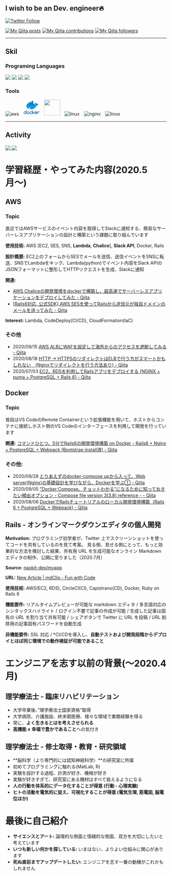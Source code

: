 ## I wish to be an Dev. engineer:fire:

<a href="https://twitter.com/Naokit_dev">
<img alt="Twitter Follow" src="https://img.shields.io/twitter/follow/Naokit_dev?color=%231DA1F2&label=%40Naokit_dev&logo=Twitter&style=for-the-badge">
</a>

[![My Qiita posts](https://qiita-badge.apiapi.app/s/naokit-dev/posts.svg)](http://qiita.com/naokit-dev)
[![My Qiita contributions](https://qiita-badge.apiapi.app/s/naokit-dev/contributions.svg)](http://qiita.com/naokit-dev)
[![My Qiita followers](https://qiita-badge.apiapi.app/s/naokit-dev/followers.svg)](http://qiita.com/naokit-dev)

----

## Skil

### Programing Languages
<img src="https://img.shields.io/badge/ruby-%23CC342D.svg?&style=for-the-badge&logo=ruby&logoColor=white"> <img src="https://img.shields.io/badge/rails%20-%23CC0000.svg?&style=for-the-badge&logo=ruby-on-rails&logoColor=white"> <img src="https://img.shields.io/badge/html5%20-%23E34F26.svg?&style=for-the-badge&logo=html5&logoColor=white"> <img src="https://img.shields.io/badge/css3%20-%231572B6.svg?&style=for-the-badge&logo=css3&logoColor=white">

### Tools
<img src="https://devicons.github.io/devicon/devicon.git/icons/amazonwebservices/amazonwebservices-original-wordmark.svg" alt="aws" width="50" height="50"/>　<img height="50" width="50" src="https://raw.githubusercontent.com/github/explore/80688e429a7d4ef2fca1e82350fe8e3517d3494d/topics/docker/docker.png" />　<img height="50" width="50"  src="https://simpleicons.org/icons/circleci.svg">　<img src="https://devicons.github.io/devicon/devicon.git/icons/linux/linux-original.svg" alt="linux" width="50" height="50"/>　<img src="https://devicons.github.io/devicon/devicon.git/icons/nginx/nginx-original.svg" alt="nginx" width="50" height="50"/>　<img src="https://devicons.github.io/devicon/devicon.git/icons/github/github-original.svg" alt="linux" width="50" height="50"/>

----

## Activity
<a href="https://github.com/anuraghazra/github-readme-stats">
  <img align="center" src="https://github-readme-stats.vercel.app/api?username=naokit-dev&show_icons=true&theme=gruvbox" height="180"/>
</a>
<a href="https://github.com/anuraghazra/convoychat">
  <img align="center" src="https://github-readme-stats.vercel.app/api/top-langs/?username=naokit-dev&layout=compact&theme=gruvbox"  height="180"/>
</a>




# 学習経歴・やってみた内容(2020.5月〜)

## AWS

### Topic

直近ではAWSサービスのイベント内容を取得してSlackに通知する、簡易なサーバーレスアプリケーションの設計と構築という課題に取り組んでいます

**使用技術:** AWS [EC2, SES, SNS, **Lambda**, **Chalice**], **Slack API**, Docker, Rails

**設計概要:** EC2上のフォームからSESでメールを送信、送信イベントをSNSに転送、SNSでLambdaをキック、Lambda(python)でイベント内容をSlack APIのJSONフォーマットに整形してHTTPリクエストを生成、Slackに通知

**関連:**
- [AWS Chaliceの開発環境をdockerで構築し、超高速でサーバーレスアプリケーションをデプロイしてみた - Qiita](https://qiita.com/naokit-dev/items/3840ed216221a2c49379)
- [[Rails6対応, 公式SDK] AWS SESを使ってRailsから送信元が独自ドメインのメールを送ってみた - Qiita](https://qiita.com/naokit-dev/items/4668ec379fbe6dcb45cd)

**Interest:** Lambda, CodeDeploy(CI/CD), CloudFormation(IaC)

### その他

- 2020/09/15 [AWS ALBにWAFを設定して海外からのアクセスを遮断してみる - Qiita](https://qiita.com/naokit-dev/items/c0c1931e0bfd891a9a1b)
- 2020/08/18 [HTTP -> HTTPSのリダイレクトはELBで行う方がスマートかもしれない　(Nginxでリダイレクトを行う方法あり) - Qiita](https://qiita.com/naokit-dev/items/c62bdf1d1656c4dba091)
- 2020/07/03 [EC2、RDSを利用してRailsアプリをデプロイする [NGINX + puma + PostgreSQL + Rails 6] - Qiita](https://qiita.com/naokit-dev/items/808744a371a7154318ad)

## Docker

### Topic

普段はVS CodeのRemote Containerという拡張機能を用いて、ホストからコンテナに接続しホスト側のVS Codeのインターフェースを利用して開発を行っています

**関連:** [コマンドひとつ、5分でRails6の開発環境構築 on Docker - Rails6 + Nginx + PostgreSQL + Webpack (Bootstrap install済) - Qiita](https://qiita.com/naokit-dev/items/96cb41361ebc4b7716c0)

### その他:

- 2020/09/28 [とりあえずのdocker-compose upから入って、Web server(Nginx)の基礎設計を学びながら、Dockerを学ぶ① - Qiita](https://qiita.com/naokit-dev/items/a9a44310a055aa50ccff)
- 2020/09/05 [”Docker Compose、チョットわかる”になるために知っておきたい頻出オプション - Compose file version 3(3.8) reference - - Qiita](https://qiita.com/naokit-dev/items/26b6a542571639e975ee)
- 2020/08/06 [DockerでRailsチュートリアルのローカル開発環境構築（Rails 6 + PostgreSQL + Webpack) - Qiita](https://qiita.com/naokit-dev/items/99225bf3d8665ecfdec2)

##  Rails - オンラインマークダウンエディタの個人開発

**Motivation:** プログラミング初学者が、Twitter 上でスクリーンショットを使ってコードを共有しているのを見て考案。
見る側、見せる側にとって、もっと効果的な方法を検討した結果、共有用 URL を生成可能なオンライン Markdown エディタの制作、公開に至りました（2020.7月）

**Source:** [naokit-dev/myapp](https://github.com/naokit-dev/myapp)

**URL:** [New Article | mdClip - Fun with Code](https://mdclip.xyz/)

**使用技術:** AWS(EC2, RDS), CircleCI(CI), Capistrano(CD), Docker, Ruby on Rails 6

**機能要件:** リアルタイムプレビューが可能な markdown エディタ / 多言語対応のシンタックスハイライト / ログイン不要で記事の作成が可能 / 生成した記事は固有の URL を割り当て共有可能 / シェアボタンで Twitter に URL を投稿 / URL 削除用の記事固有パスワードを自動生成

**非機能要件:** SSL 対応 / *CI/CDを導入し、**自動テストおよび開発段階からデプロイとほぼ同じ環境での動作検証が可能であること**

# エンジニアを志す以前の背景(〜2020.4月)

## 理学療法士 - 臨床リハビリテーション

- 大学卒業後、”理学療法士国家資格”取得
- 大学病院、介護施設、終末期医療、様々な領域で業務経験を得る
- 常に、**よく生きるとはを考えさせられる**
- **高機能  ≠ 幸福で豊かであること**への気付き

## 理学療法士 - 修士取得・教育・研究領域

- **脳科学（より専門的には認知神経科学）**の研究室に所属
- 初めてプログラミングに触れる(MatLab, R)
- 実験を設計する過程、計測が好き、機械が好き
- 実験が好きすぎて、研究室にある機材はすべて扱えるようになる
- **人の行動を体系的にデータ化することが得意 (行動 - 心理実験)**
- **ヒトの活動を電気的に捉え、可視化することが得意 (電気生理, 筋電図, 脳電位ほか)**

# 最後に自己紹介

- **サイエンスとアート:** 論理的な側面と情緒的な側面、双方を大切にしたいと考えています
- **いつも新しい何かを探している:** いまはない、よりよい仕組みに関心があります
- **死ぬ直前までアップデートしたい:** エンジニアを志す一番の動機がこれかもしれません







<!--
**naokit-dev/naokit-dev** is a ✨ _special_ ✨ repository because its `README.md` (this file) appears on your GitHub profile.

Here are some ideas to get you started:

- 🔭 I’m currently working on ...
- 🌱 I’m currently learning ...
- 👯 I’m looking to collaborate on ...
- 🤔 I’m looking for help with ...
- 💬 Ask me about ...
- 📫 How to reach me: ...
- 😄 Pronouns: ...
- ⚡ Fun fact: ...
-->


